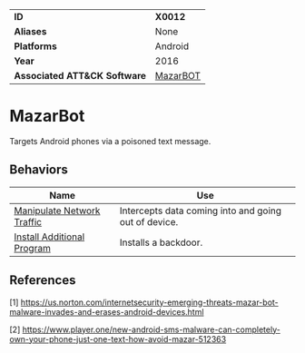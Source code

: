 |||
|---------|------------------------|
|**ID**|**X0012**|
|**Aliases**|None|
|**Platforms**|Android|
|**Year**| 2016 |
|**Associated ATT&CK Software**|[MazarBOT](https://attack.mitre.org/software/S0303/)|

MazarBot
==========
Targets Android phones via a poisoned text message.

Behaviors
---------
|Name|Use|
|---------------------|-------------------------------------------------------|
|[Manipulate Network Traffic](https://github.com/MBCProject/mbc-markdown/blob/master/impact/manipulate-network-traffic.md) | Intercepts data coming into and going out of device.|
|[Install Additional Program](https://github.com/MBCProject/mbc-markdown/blob/master/execution/install-prog.md) | Installs a backdoor.|

References
----------
<a name="1">[1]</a> https://us.norton.com/internetsecurity-emerging-threats-mazar-bot-malware-invades-and-erases-android-devices.html

<a name="2">[2]</a> https://www.player.one/new-android-sms-malware-can-completely-own-your-phone-just-one-text-how-avoid-mazar-512363
 